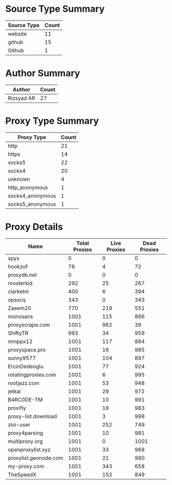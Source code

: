 # Source Type Summary

| Source Type | Count |
|-------------|-------|
| website | 11 |
| github | 15 |
| Github | 1 |


# Author Summary

| Author | Count |
|--------|-------|
| Rizsyad AR | 27 |


# Proxy Type Summary

| Proxy Type | Count |
|------------|-------|
| http | 21 |
| https | 14 |
| socks5 | 22 |
| socks4 | 20 |
| unknown | 4 |
| http_anonymous | 1 |
| socks4_anonymous | 1 |
| socks5_anonymous | 1 |


# Proxy Details

| Name | Total Proxies | Live Proxies | Dead Proxies |
|------|---------------|--------------|---------------|
| spys | 0 | 0 | 0 |
| hookzof | 76 | 4 | 72 |
| proxydb.net | 0 | 0 | 0 |
| roosterkid | 292 | 25 | 267 |
| clarketm | 400 | 6 | 394 |
| opsxcq | 343 | 0 | 343 |
| Zaeem20 | 770 | 219 | 551 |
| monosans | 1001 | 115 | 886 |
| proxyscrape.com | 1001 | 962 | 39 |
| ShiftyTR | 993 | 34 | 959 |
| mmppx12 | 1001 | 117 | 884 |
| proxyspace.pro | 1001 | 16 | 985 |
| sunny9577 | 1001 | 104 | 897 |
| ErcinDedeoglu | 1001 | 77 | 924 |
| rotatingproxies.com | 1001 | 6 | 995 |
| rootjazz.com | 1001 | 53 | 948 |
| jetkai | 1001 | 29 | 972 |
| B4RC0DE-TM | 1001 | 10 | 991 |
| proxifly | 1001 | 18 | 983 |
| proxy-list.download | 1001 | 3 | 998 |
| zloi-user | 1001 | 252 | 749 |
| proxy4parsing | 1001 | 10 | 991 |
| multiproxy.org | 1001 | 0 | 1001 |
| openproxylist.xyz | 1001 | 33 | 968 |
| proxylist.geonode.com | 1001 | 21 | 980 |
| my-proxy.com | 1001 | 343 | 658 |
| TheSpeedX | 1001 | 152 | 849 |
